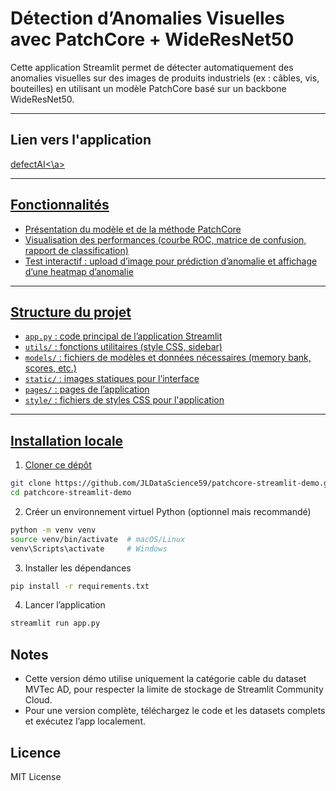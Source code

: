 # Détection d’Anomalies Visuelles avec PatchCore + WideResNet50

Cette application Streamlit permet de détecter automatiquement des anomalies visuelles sur des images de produits industriels (ex : câbles, vis, bouteilles) en utilisant un modèle PatchCore basé sur un backbone WideResNet50.

---

## Lien vers l'application

<a href="https://patchcore-app-demo-6chnpfpspezhmarj9o8hjt.streamlit.app/">defectAI<\a>

---

## Fonctionnalités

- Présentation du modèle et de la méthode PatchCore
- Visualisation des performances (courbe ROC, matrice de confusion, rapport de classification)
- Test interactif : upload d’image pour prédiction d’anomalie et affichage d’une heatmap d’anomalie

---

## Structure du projet

- `app.py` : code principal de l’application Streamlit  
- `utils/` : fonctions utilitaires (style CSS, sidebar)  
- `models/` : fichiers de modèles et données nécessaires (memory bank, scores, etc.)  
- `static/` : images statiques pour l’interface  
- `pages/` : pages de l’application  
- `style/` : fichiers de styles CSS pour l'application

---

## Installation locale

1. Cloner ce dépôt

```bash
git clone https://github.com/JLDataScience59/patchcore-streamlit-demo.git
cd patchcore-streamlit-demo
```

2. Créer un environnement virtuel Python (optionnel mais recommandé)

```bash
python -m venv venv
source venv/bin/activate  # macOS/Linux
venv\Scripts\activate     # Windows
```

3. Installer les dépendances

```bash
pip install -r requirements.txt
```

4. Lancer l’application

```bash
streamlit run app.py
```

## Notes
- Cette version démo utilise uniquement la catégorie cable du dataset MVTec AD, pour respecter la limite de stockage de Streamlit Community Cloud.
- Pour une version complète, téléchargez le code et les datasets complets et exécutez l’app localement.

## Licence
MIT License
